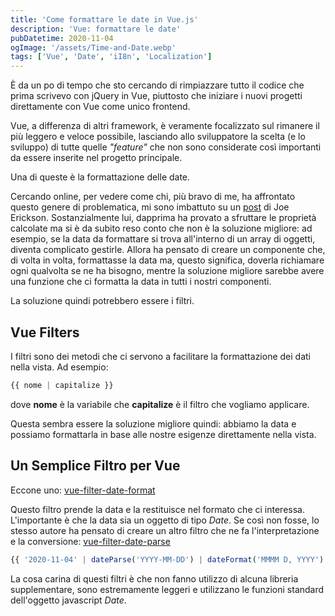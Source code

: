 ```yaml
---
title: 'Come formattare le date in Vue.js'
description: 'Vue: formattare le date'
pubDatetime: 2020-11-04
ogImage: '/assets/Time-and-Date.webp'
tags: ['Vue', 'Date', 'iI8n', 'Localization']
---
```


È da un po di tempo che sto cercando di rimpiazzare tutto il codice che prima scrivevo con jQuery in Vue, piuttosto che iniziare i nuovi progetti direttamente con Vue come unico frontend.

Vue, a differenza di altri framework, è veramente focalizzato sul rimanere il più leggero e veloce possibile, lasciando allo sviluppatore la scelta (e lo sviluppo) di tutte quelle *"feature"* che non sono considerate così importanti da essere inserite nel progetto principale.

Una di queste è la formattazione delle date.

Cercando online, per vedere come chi, più bravo di me, ha affrontato questo genere di problematica, mi sono imbattuto su un [post](https://jerickson.net/how-to-format-dates-in-vue/) di Joe Erickson.
Sostanzialmente lui, dapprima ha provato a sfruttare le proprietà calcolate ma si è da subito reso conto che non è la soluzione migliore: ad esempio,  se la data da formattare si trova all'interno di un array di oggetti, diventa complicato gestirle.
Allora ha pensato di creare un componente che, di volta in volta, formattasse la data ma, questo significa, doverla richiamare ogni qualvolta se ne ha bisogno, mentre la soluzione migliore sarebbe avere una funzione che ci formatta la data in tutti i nostri componenti.

La soluzione quindi potrebbero essere i filtri.

## Vue Filters

I filtri sono dei metodi che ci servono a facilitare la formattazione dei dati nella vista. Ad esempio:
```js
{{ nome | capitalize }}
```

dove **nome** è la variabile che **capitalize** è il filtro che vogliamo applicare.

Questa sembra essere la soluzione migliore quindi: abbiamo la data e possiamo formattarla in base alle nostre esigenze direttamente nella vista.

## Un Semplice Filtro per Vue

Eccone uno: [vue-filter-date-format](https://github.com/vuejs-community/vue-filter-date-format)

Questo filtro prende la data e la restituisce nel formato che ci interessa. L'importante è che la data sia un oggetto di tipo *Date*. Se così non fosse, lo stesso autore ha pensato di creare un altro filtro che ne fa l'interpretazione e la conversione: [vue-filter-date-parse](https://github.com/vuejs-community/vue-filter-date-parse)
```js
{{ '2020-11-04' | dateParse('YYYY-MM-DD') | dateFormat('MMMM D, YYYY') }}
```
La cosa carina di questi filtri è che non fanno utilizzo di alcuna libreria supplementare, sono estremamente leggeri e utilizzano le funzioni standard dell'oggetto javascript *Date*.
